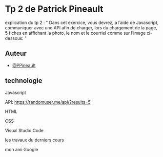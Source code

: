 
# Tp 2  de Patrick Pineault

explication du tp 2 : " Dans cet exercice, vous devrez, a l’aide de Javascript, communiquer avec une API afin de charger,
lors du chargement de la page, 5 fiches en affichant la photo, le nom et le courriel comme sur
l’image ci-dessous:  "


## Auteur

- [@PPineault](https://github.com/PPineault)


## technologie

Javascript

API: https://randomuser.me/api/?results=5

HTML

CSS

Visual Studio Code

les travaux du derniers cours

mon ami Google


